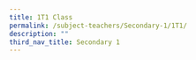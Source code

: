 ```yaml
---
title: 1T1 Class
permalink: /subject-teachers/Secondary-1/1T1/
description: ""
third_nav_title: Secondary 1
---
```

